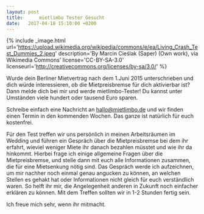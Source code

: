 ```yaml
---
layout: post
title:		mietlimbo Tester Gesucht
date:   2017-04-18 15:10:00 +0200
---
```


{% include _image.html 
	url='https://upload.wikimedia.org/wikipedia/commons/e/ea/Living_Crash_Test_Dummies_2.jpeg' 
	description='By Marcin Cieślak (Saper) (Own work), via Wikimedia Commons' 
	license='CC-BY-SA-3.0'
	licenseurl='http://creativecommons.org/licenses/by-sa/3.0/'
%}

Wurde dein Berliner Mietvertrag nach dem 1.Juni 2015 unterschrieben und dich würde interessieren, ob die Mietpreisbremse für dich aktivierbar ist? Dann melde dich bei mir und werde mietlimbo-Tester! Du kannst unter Umständen viele hundert oder tausend Euro sparen. 

Schreibe einfach eine Nachricht an [hallo@mietlimbo.de](mailto:hallo@mietlimbo.de) und wir finden einen Termin in den kommenden Wochen. Das ganze ist natürlich für euch kostenfrei.

Für den Test treffen wir uns persönlich in meinen Arbeitsräumen im Wedding und führen ein Gespräch über die Mietpreisbremse bei dem ihr erfahrt, wieviel weniger Miete ihr danach bezahlen müsstet und wie ihr da hinkommt. Hierbei frage ich einige allgemeine Fragen über die Mietpreisbremse, und stelle dann mit euch alle Informationen zusammen, die für eine Mietsenkung nötig sind. Das Gespräch werde ich aufzeichnen, um mir nachher noch einmal genau angucken zu können, an welchen Stellen es gehakt hat oder Informationen nicht gleich für euch verständlich waren. So helft ihr mir, die Angelegenheit anderen in Zukunft noch einfacher erklären zu können. Mit dem Treffen sollten wir in 1-2 Stunden fertig sein.

Ich freue mich sehr, wenn ihr mitmacht.
